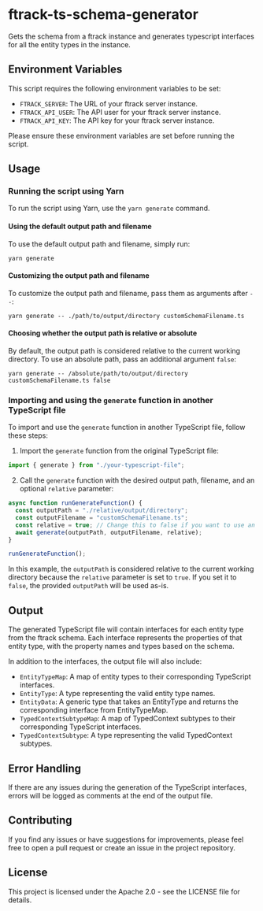 # ftrack-ts-schema-generator

Gets the schema from a ftrack instance and generates typescript interfaces for all the entity types in the instance.

## Environment Variables

This script requires the following environment variables to be set:

- `FTRACK_SERVER`: The URL of your ftrack server instance.
- `FTRACK_API_USER`: The API user for your ftrack server instance.
- `FTRACK_API_KEY`: The API key for your ftrack server instance.

Please ensure these environment variables are set before running the script.

## Usage

### Running the script using Yarn

To run the script using Yarn, use the `yarn generate` command.

#### Using the default output path and filename

To use the default output path and filename, simply run:

```
yarn generate
```

#### Customizing the output path and filename

To customize the output path and filename, pass them as arguments after `--`:

```
yarn generate -- ./path/to/output/directory customSchemaFilename.ts
```

#### Choosing whether the output path is relative or absolute

By default, the output path is considered relative to the current working directory. To use an absolute path, pass an additional argument `false`:

```
yarn generate -- /absolute/path/to/output/directory customSchemaFilename.ts false
```

### Importing and using the `generate` function in another TypeScript file

To import and use the `generate` function in another TypeScript file, follow these steps:

1. Import the `generate` function from the original TypeScript file:

```typescript
import { generate } from "./your-typescript-file";
```

2. Call the `generate` function with the desired output path, filename, and an optional `relative` parameter:

```typescript
async function runGenerateFunction() {
  const outputPath = "./relative/output/directory";
  const outputFilename = "customSchemaFilename.ts";
  const relative = true; // Change this to false if you want to use an absolute path
  await generate(outputPath, outputFilename, relative);
}

runGenerateFunction();
```

In this example, the `outputPath` is considered relative to the current working directory because the `relative` parameter is set to `true`. If you set it to `false`, the provided `outputPath` will be used as-is.

## Output

The generated TypeScript file will contain interfaces for each entity type from the ftrack schema. Each interface represents the properties of that entity type, with the property names and types based on the schema.

In addition to the interfaces, the output file will also include:

- `EntityTypeMap`: A map of entity types to their corresponding TypeScript interfaces.
- `EntityType`: A type representing the valid entity type names.
- `EntityData`: A generic type that takes an EntityType and returns the corresponding interface from EntityTypeMap.
- `TypedContextSubtypeMap`: A map of TypedContext subtypes to their corresponding TypeScript interfaces.
- `TypedContextSubtype`: A type representing the valid TypedContext subtypes.

## Error Handling

If there are any issues during the generation of the TypeScript interfaces, errors will be logged as comments at the end of the output file.

## Contributing

If you find any issues or have suggestions for improvements, please feel free to open a pull request or create an issue in the project repository.

## License

This project is licensed under the Apache 2.0 - see the LICENSE file for details.
